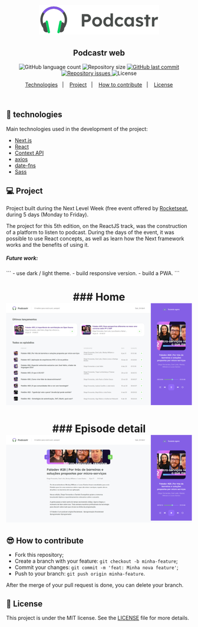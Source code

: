 <h1 align="center">
<img alt="" title="" src="/.github/logo.svg" width="" />
</h1>

<h2 align="center">Podcastr web</h2>

<p align="center">
  <img alt="GitHub language count" src="https://img.shields.io/github/languages/count/rlocatelli9/podnext">

  <img alt="Repository size" src="https://img.shields.io/github/repo-size/rlocatelli9/podnext">

  <a href="https://github.com/rlocatelli9/podnext/commits/master">
    <img alt="GitHub last commit" src="https://img.shields.io/github/last-commit/rlocatelli9/podnext">
  </a>

  <a href="https://github.com/rlocatelli9/podnext/issues">
    <img alt="Repository issues" src="https://img.shields.io/github/issues/rlocatelli9/podnext">

  </a>

  <img alt="License" src="https://img.shields.io/badge/license-MIT-brightgreen">
</p>

<p align="center">
  <a href="#bookmark_tabs-technologies">Technologies</a>&nbsp;&nbsp;&nbsp;|&nbsp;&nbsp;&nbsp;
  <a href="#computer-project">Project</a>&nbsp;&nbsp;&nbsp;|&nbsp;&nbsp;&nbsp;
  <a href="#sunglasses-how-to-contribute">How to contribute</a>&nbsp;&nbsp;&nbsp;|&nbsp;&nbsp;&nbsp;
  <a href="#memo-license">License</a>
</p>

<br>

## :bookmark_tabs: technologies

Main technologies used in the development of the project:

- [Next.js](https://nextjs.org/)
- [React](https://reactjs.org/)
- [Context API](https://reactjs.org/docs/context.html)
- [axios](https://github.com/axios/axios)
- [date-fns](https://date-fns.org/)
- [Sass](https://sass-lang.com/)

## :computer: Project

Project built during the Next Level Week (free event offered by [Rocketseat](https://rocketseat.com.br/), during 5 days (Monday to Friday). 

The project for this 5th edition, on the ReactJS track, was the construction of a platform to listen to podcast.
During the days of the event, it was possible to use React concepts, as well as learn how the Next framework works and the benefits of using it.

<h5>Future work: </h5>
``` 
- use dark / light theme.
- build responsive version.
- build a PWA.
```

<h1 align="center">
### Home
<img alt="SignIn" title="SignIn Screen" src="/.github/home.png" />
</h1>

<h1 align="center">
### Episode detail
<img alt="SignIn" title="SignIn Screen" src="/.github/episode.png" />
</h1>

## :sunglasses: How to contribute

- Fork this repository;
- Create a branch with your feature: `git checkout -b minha-feature`;
- Commit your changes: `git commit -m 'feat: Minha nova feature'`;
- Push to your branch: `git push origin minha-feature`.

After the merge of your pull request is done, you can delete your branch.

## :memo: License

This project is under the MIT license. See the [LICENSE](LICENSE.md) file for more details.
